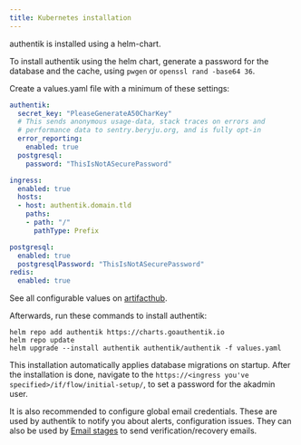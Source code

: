 ```yaml
---
title: Kubernetes installation
---
```


authentik is installed using a helm-chart.

To install authentik using the helm chart, generate a password for the database and the cache, using `pwgen` or `openssl rand -base64 36`.

Create a values.yaml file with a minimum of these settings:

```yaml
authentik:
  secret_key: "PleaseGenerateA50CharKey"
  # This sends anonymous usage-data, stack traces on errors and
  # performance data to sentry.beryju.org, and is fully opt-in
  error_reporting:
    enabled: true
  postgresql:
    password: "ThisIsNotASecurePassword"

ingress:
  enabled: true
  hosts:
  - host: authentik.domain.tld
    paths:
    - path: "/"
      pathType: Prefix

postgresql:
  enabled: true
  postgresqlPassword: "ThisIsNotASecurePassword"
redis:
  enabled: true

```

See all configurable values on [artifacthub](https://artifacthub.io/packages/helm/goauthentik/authentik).

Afterwards, run these commands to install authentik:

```
helm repo add authentik https://charts.goauthentik.io
helm repo update
helm upgrade --install authentik authentik/authentik -f values.yaml
```

This installation automatically applies database migrations on startup. After the installation is done, navigate to the `https://<ingress you've specified>/if/flow/initial-setup/`, to set a password for the akadmin user.

It is also recommended to configure global email credentials. These are used by authentik to notify you about alerts, configuration issues. They can also be used by [Email stages](../flow/stages/email/) to send verification/recovery emails.
